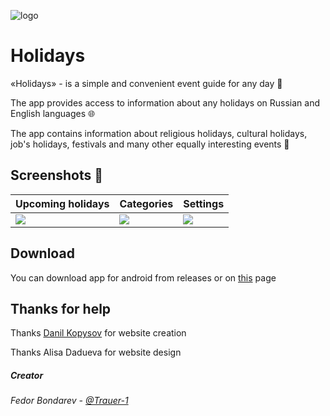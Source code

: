 ![logo](http://holidays-app.github.io/assets/icon.png)

# Holidays

«Holidays» - is a simple and convenient event guide for any day 📅

The app provides access to information about any holidays on Russian and English languages 🌐

The app contains information about religious holidays, cultural holidays, job's holidays, festivals and many other equally interesting events 🎉

## Screenshots 📱

| Upcoming holidays               | Categories                | Settings                |
| ------------------------------- | ------------------------- | ----------------------- |
| ![][upcomingholidaysscreenshot] | ![][categoriesscreenshot] | ![][settingsscreenshot] |

[upcomingholidaysscreenshot]: http://holidays-app.github.io/assets/screenshots/us/upcomingHolidaysScreenScreenshot.png
[categoriesscreenshot]: http://holidays-app.github.io/assets/screenshots/us/categoriesScreenScreenshot.png
[settingsscreenshot]: http://holidays-app.github.io/assets/screenshots/us/settingsScreenScreenshot.png

## Download

You can download app for android from releases or on [this](https://holidays-app.github.io/) page

## Thanks for help

Thanks [Danil Kopysov](https://github.com/adnjoj) for website creation

Thanks Alisa Dadueva for website design

##### Creator

_Fedor Bondarev - [@Trauer-1](https://github.com/Trauer-1)_

